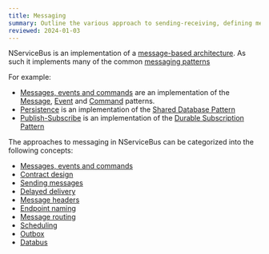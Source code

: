 ```yaml
---
title: Messaging
summary: Outline the various approach to sending-receiving, defining messages and common messaging patterns.
reviewed: 2024-01-03
---
```


NServiceBus is an implementation of a [message-based architecture](https://www.enterpriseintegrationpatterns.com/patterns/messaging/Messaging.html). As such it implements many of the common [messaging patterns](https://www.enterpriseintegrationpatterns.com/patterns/messaging/index.html)

For example:

* [Messages, events and commands](/nservicebus/messaging/messages-events-commands.md) are an implementation of the [Message](https://www.enterpriseintegrationpatterns.com/patterns/messaging/Message.html), [Event](https://www.enterpriseintegrationpatterns.com/patterns/messaging/EventMessage.html) and [Command](https://www.enterpriseintegrationpatterns.com/patterns/messaging/CommandMessage.html) patterns.
* [Persistence](/persistence/) is an implementation of the [Shared Database Pattern](https://www.enterpriseintegrationpatterns.com/patterns/messaging/SharedDataBaseIntegration.html)
* [Publish-Subscribe](/nservicebus/messaging/publish-subscribe/) is an implementation of the [Durable Subscription Pattern](https://www.enterpriseintegrationpatterns.com/patterns/messaging/DurableSubscription.html)

The approaches to messaging in NServiceBus can be categorized into the following concepts:

* [Messages, events and commands](/nservicebus/messaging/messages-events-commands.md)
* [Contract design](/nservicebus/messaging/messages-events-commands.md)
* [Sending messages](/nservicebus/messaging/send-a-message.md)
* [Delayed delivery](/nservicebus/messaging/delayed-delivery.md)
* [Message headers](/nservicebus/messaging/headers.md)
* [Endpoint naming](/nservicebus/endpoints/specify-endpoint-name.md)
* [Message routing](/nservicebus/messaging/routing.md)
* [Scheduling](/nservicebus/scheduling/)
* [Outbox](/nservicebus/outbox/)
* [Databus](/nservicebus/messaging/databus/)